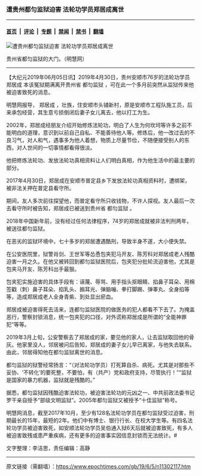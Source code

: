 ### 遭贵州都匀监狱迫害 法轮功学员郑居成离世

---

#### [首页](../../../..?n11302117) &nbsp;|&nbsp; [评论](../../../../../epoch-comment?n11302117) &nbsp;|&nbsp; [专题](../../../../../epoch-special?n11302117) &nbsp;|&nbsp; [禁闻](../../../../../epoch-news?n11302117) &nbsp;|&nbsp; [禁书](../../../../../books?n11302117) &nbsp;|&nbsp; [翻墙](https://github.com/gfw-breaker/nogfw/blob/master/README.md?n11302117)


<div><img alt="遭贵州都匀监狱迫害 法轮功学员郑居成离世" class="attachment-djy_600_400 size-djy_600_400 wp-post-image" src="https://i.epochtimes.com/assets/uploads/2019/06/2012-3-11-minghui-persecution-guizhoudujunjianyu-01-600x400.jpg"/>
<div class="caption">
 <p>
  贵州省都匀监狱的大门。（明慧网）
 </p>
</div></div><hr/><div class="post_content" id="artbody" itemprop="articleBody">
 <!-- article content begin -->
 <p>
  【大纪元2019年06月05日讯】2019年4月30日，贵州安顺市76岁的法轮功学员
  <ok href="https://www.epochtimes.com/gb/tag/%E9%83%91%E5%B1%85%E6%88%90.html">
   郑居成
  </ok>
  本该冤狱期满离开贵州省
  <ok href="https://www.epochtimes.com/gb/tag/%E9%83%BD%E5%8C%80%E7%9B%91%E7%8B%B1.html">
   都匀监狱
  </ok>
  ，可在此一个多月前突然从监狱传来他被迫害致死的消息。
 </p>
 <p>
  明慧网报导，
  <ok href="https://www.epochtimes.com/gb/tag/%E9%83%91%E5%B1%85%E6%88%90.html">
   郑居成
  </ok>
  ，壮族，住安顺市头铺新村，原是安顺市工程队施工员，后来承包经营，其生意亏损倒闭后妻子女儿离去，他以打工为生。
 </p>
 <p>
  2002年，郑居成经朋友介绍开始修炼法轮功，明白了人生为何坎坷等许多之前不能明白的道理，意识到以前自己自私、不能善待他人等。修炼后，他一改过去的不良习气，对人和气，遇事多为他人着想，物质上尽量节俭，不随便接受别人的东西，对人世间的一切事情都看得很淡。
 </p>
 <p>
  他把修炼法轮功、发放法轮功真相资料让人们明白真相，作为他生活中的最主要的部分。
 </p>
 <p>
  2017年4月30日，郑居成在安顺市普定县乡下发放法轮功真相资料时，遭绑架，被非法关押在普定县看守所。
 </p>
 <p>
  期间，友人多次前往探望他，而普定看守所只收钱物，不许人探视。友人最后一次去看守所时被告知，郑居成已被送到贵州省
  <ok href="https://www.epochtimes.com/gb/tag/%E9%83%BD%E5%8C%80%E7%9B%91%E7%8B%B1.html">
   都匀监狱
  </ok>
  。
 </p>
 <p>
  2018年中国新年前，没有经过任何法律程序，74岁的郑居成就被非法判刑两年，被送往都匀监狱。
 </p>
 <p>
  在恶劣的监狱环境中，七十多岁的郑居遭遇酷刑，导致半身不遂，大小便失禁。
 </p>
 <p>
  在公安医院里，狱警肖剑、王世军等怂恿包夹犯马开友、陈芳科对郑居成老人残酷迫害一月之久。在他又被转回到都匀监狱医院后，包夹犯分批轮流迫害他，尤其是包夹马开友、陈芳科出手最狠。
 </p>
 <p>
  包夹犯实施迫害的具体手段有：诬蔑、辱骂、用手指头抠眼睛、掐鼻子耳朵、用棉签戳（刺）鼻子耳朵、掐乳头、搧耳光、弹脑嘣、拳打脚踢、弹睾丸、全身掐等等，造成郑居成老人全身青紫、到处显出瘀血。
 </p>
 <p>
  郑居成被迫害得死去活来，连都匀监狱医院的做医务的犯人都看不下去了。为掩盖恶行，警察封锁消息，统一包夹犯的口径，对外谎称郑居成是所谓的“全能神罪犯”等等。
 </p>
 <p>
  2019年3月上旬，公安警察去了郑居成的家，要见他的家人，让去监狱取回他的骨灰。他家里没人，邻居被问后告知，郑居成的妻子女儿早已离家，与他失去联系。由此，邻居得知他在都匀监狱离世的消息。
 </p>
 <p>
  都匀监狱的狱警经常扬言：“（对法轮功学员）打死算自杀、病死。尤其是对那些不妥协、‘不转化’的要死整，不要怕，有（共产）党和政府支持，尽管执行！”“监狱是国家的暴力机器，监狱就是残酷的。”
 </p>
 <p>
  据悉，都匀监狱因残酷迫害法轮功，被迫害法轮功的元凶之一、中共前政法委书记罗干亲自授予“部级文明监狱”。2005年都匀监狱又被授予“十佳监狱”称号。
 </p>
 <p>
  明慧网消息，截至2017年10月，至少有128名法轮功学员在都匀监狱受过迫害，刑期最长的15年，最短的2年。他们中有博士、银行行长、在校大学生等。有四名法轮功学员被迫害致死，如安顺法轮功学员吴伯通入狱6天后就被迫害致死，有多人被迫害致残或患严重疾病，还有更多的迫害事实因信息封锁而无法统计。#
 </p>
 <p>
  文字整理：李洁思，责任编辑：高静
 </p>
 <!-- article content end -->
 <div id="below_article_ad">
 </div>
</div>


---

原文链接（需翻墙）：https://www.epochtimes.com/gb/19/6/5/n11302117.htm